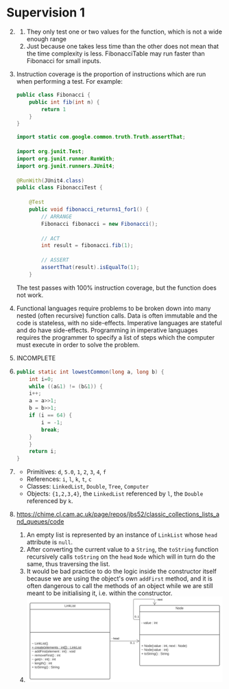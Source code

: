 # Supervision 1
2.
    1. They only test one or two values for the function, which is not a wide enough range
    2. Just because one takes less time than the other does not mean that the time complexity is less. FibonacciTable may run faster than Fibonacci for small inputs.

3. Instruction coverage is the proportion of instructions which are run when performing a test. For example:
    ```java
    public class Fibonacci {
        public int fib(int n) {
            return 1
        }
    }
    ```
    ```java
    import static com.google.common.truth.Truth.assertThat;

    import org.junit.Test;
    import org.junit.runner.RunWith;
    import org.junit.runners.JUnit4;

    @RunWith(JUnit4.class)
    public class FibonacciTest {

        @Test
        public void fibonacci_returns1_for1() {
            // ARRANGE
            Fibonacci fibonacci = new Fibonacci();

            // ACT
            int result = fibonacci.fib(1);

            // ASSERT
            assertThat(result).isEqualTo(1);
        }

    ```
    The test passes with 100% instruction coverage, but the function does not work.

4. Functional languages require problems to be broken down into many nested (often recursive) function calls. Data is often immutable and the code is stateless, with no side-effects. Imperative languages are stateful and do have side-effects. Programming in imperative languages requires the programmer to specify a list of steps which the computer must execute in order to solve the problem.

5. INCOMPLETE

6.
    ```java
    public static int lowestCommon(long a, long b) {
        int i=0;
        while ((a&1) != (b&1)) {
        i++;
        a = a>>1;
        b = b>>1;
        if (i == 64) {
            i = -1;
            break;
        }
        }
        return i;
    }
    ```

7.
    - Primitives: `d`, `5.0`, `1`, `2`, `3`, `4`, `f`
    - References: `i`, `l`, `k`, `t`, `c`
    - Classes: `LinkedList`, `Double`, `Tree`, `Computer`
    - Objects: `{1,2,3,4}`, the `LinkedList` referenced by `l`, the `Double` referenced by `k`.

8. https://chime.cl.cam.ac.uk/page/repos/jbs52/classic_collections_lists_and_queues/code
    1. An empty list is represented by an instance of `LinkList` whose `head` attribute is `null`.
    2. After converting the current value to a `String`, the `toString` function recursively calls `toString` on the `head` `Node` which will in turn do the same, thus traversing the list.
    3. It would be bad practice to do the logic inside the constructor itself because we are using the object's own `addFirst` method, and it is often dangerous to call the methods of an object while we are still meant to be initialising it, i.e. within the constructor.
    4. <img src="https://raw.githubusercontent.com/slippedandmissed/Supervisions/master/Object%20Oriented%20Programming/Supervision%201/figures/LinkList%20UML.svg"/>